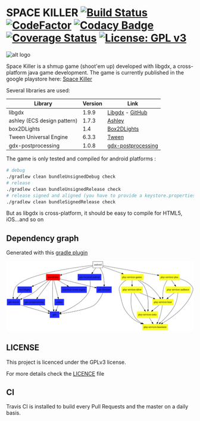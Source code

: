 # SPACE KILLER [![Build Status](https://travis-ci.org/benjaminlefevre/bendk97-space-killer.svg?branch=master)](https://travis-ci.org/benjaminlefevre/bendk97-space-killer) [![CodeFactor](https://www.codefactor.io/repository/github/benjaminlefevre/bendk97-space-killer/badge)](https://www.codefactor.io/repository/github/benjaminlefevre/bendk97-space-killer) [![Codacy Badge](https://api.codacy.com/project/badge/Grade/c92d78a7c7384c4d8408849dea151a04)](https://www.codacy.com/app/benjaminlefevre/bendk97-space-killer?utm_source=github.com&amp;utm_medium=referral&amp;utm_content=benjaminlefevre/bendk97-space-killer&amp;utm_campaign=Badge_Grade)  [![Coverage Status](https://img.shields.io/coveralls/github/benjaminlefevre/bendk97-space-killer/master.svg)](https://coveralls.io/github/benjaminlefevre/bendk97-space-killer?branch=master) [![License: GPL v3](https://img.shields.io/badge/License-GPLv3-blue.svg)](https://www.gnu.org/licenses/gpl-3.0)

![alt logo](https://lh3.googleusercontent.com/_Oum51HCcglCmq1Y8qDrqSOT5ne2dnq28ZcJN4HG5MLE2ORDeF27ypSZHNohbHSzyA=s180-rw)

Space Killer is a shmup game (shoot'em up) developed with libgdx, a cross-platform java game development.
The game is currently published in the google playstore here: [Space Killer](https://play.google.com/store/apps/details?id=com.benk97.space.killer&hl=en_US)

Several libraries are used:

| Library                     | Version | Link                                                                                     |
| --------------------------- | ------- | ---------------------------------------------------------------------------------------- |
| libgdx                      | 1.9.9   | [Libgdx](https://libgdx.badlogicgames.com/) - [GitHub](https://github.com/libgdx/libgdx) |
| ashley (ECS design pattern) | 1.7.3   | [Ashley](https://github.com/libgdx/ashley)                                               |
| box2DLights                 | 1.4     | [Box2DLights](https://github.com/libgdx/box2dlights)                                     |
| Tween Universal Engine      | 6.3.3   | [Tween](https://github.com/AurelienRibon/universal-tween-engine)                         |
| gdx-postprocessing          | 1.0.8   | [gdx-postprocessing](https://github.com/Anuken/gdx-postprocessing)                       |

The game is only tested and compiled for android platforms :
```bash
# debug 
./gradlew clean bundleUnsignedDebug check
# release
./gradlew clean bundleUnsignedRelease check
# release signed and aligned (you have to provide a keystore.properties in root directory and a keystore file in android directory)
./gradlew clean bundleSignedRelease check 
```
But as libgdx is cross-platform, it should be easy to compile for HTML5, iOS...and so on

## Dependency graph

Generated with this [gradle plugin](https://github.com/vanniktech/gradle-dependency-graph-generator-plugin)

![alt dependencies](dependency-graph-main-libraries.svg)

## LICENSE

This project is licenced under the GPLv3 license.

For more details check the [LICENCE](LICENSE) file

## CI
Travis CI is installed to build every Pull Requests and the master on a daily basis.
